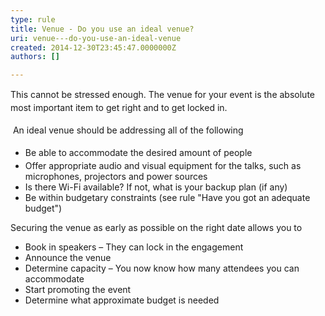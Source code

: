 ```yaml
---
type: rule
title: Venue - Do you use an ideal venue?
uri: venue---do-you-use-an-ideal-venue
created: 2014-12-30T23:45:47.0000000Z
authors: []

---
```




<span class='intro'> <p>​<span style="line-height&#58;20.7999992370605px;">This cannot be stressed enough. The venue for your event is the absolute most important item to get right and to get locked in</span><span style="line-height&#58;20.7999992370605px;">.</span>​</p> </span>

<p>​<span style="line-height&#58;1.6;">&#160;An ideal venue should be addressing all of the following</span></p><ul><li><span style="line-height&#58;1.6;background-color&#58;initial;">​​</span><span style="line-height&#58;1.6;background-color&#58;initial;">Be able to accommodate the desired amount of people</span><br></li><li>Offer appropriate audio and visual equipment for the talks, such as microphones, projectors and power sources</li><li>Is there Wi-Fi available? If not, what is your backup plan (if any)</li><li>Be within budgetary constraints (see rule &quot;Have you got an adequate budget&quot;)</li></ul><p>Securing the venue as early as possible on the right date allows you to </p><ul><li>Book in speakers – They can lock in the engagement​</li><li>Announce the venue </li><li>Determine capacity – You now know how many attendees you can accommodate</li><li>Start promoting the event</li><li>Determine what approximate budget is needed&#160;</li></ul>


